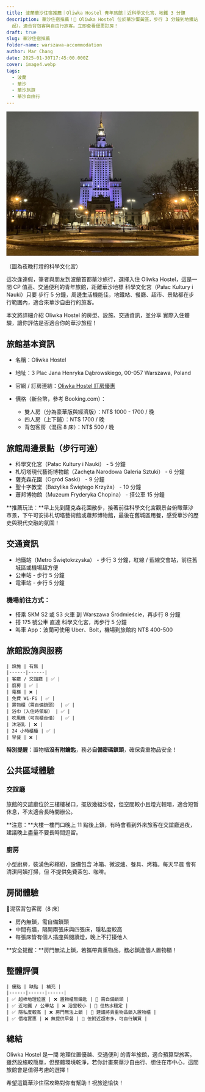 ```yaml
---
title: 波蘭華沙住宿推薦｜Oliwka Hostel 青年旅館｜近科學文化宮、地鐵 3 分鐘
description: 華沙住宿推薦！🏨 Oliwka Hostel 位於華沙蛋黃區，步行 3 分鐘到地鐵站，鄰近科學文化宮，價格親民（NT$500
  起），適合背包客與自由行旅客。立即查看優惠訂房！
draft: true
slug: 華沙住宿推薦
folder-name: warszawa-accommodation
author: Mar Chang
date: 2025-01-30T17:45:00.000Z
cover: image4.webp
tags:
  - 波蘭
  - 華沙
  - 華沙旅遊
  - 華沙自由行
---
```

![](image4.webp)

（圖為夜晚打燈的科學文化宮）

這次逢連假，筆者與朋友到波蘭首都華沙旅行，選擇入住 Oliwka Hostel，這是一間 CP 值高、交通便利的青年旅館，距離華沙地標 科學文化宮（Pałac Kultury i Nauki）只要 步行 5 分鐘，周邊生活機能佳，地鐵站、餐廳、超市、景點都在步行範圍內，適合來華沙自由行的旅客。

本文將詳細介紹 Oliwka Hostel 的房型、設施、交通資訊，並分享 實際入住體驗，讓你評估是否適合你的華沙旅程！

## 旅館基本資訊

* 名稱：Oliwka Hostel
* 地址：3 Plac Jana Henryka Dąbrowskiego, 00-057 Warszawa, Poland
* 官網 / 訂房連結：[Oliwka Hostel 訂房優惠](https://www.booking.com/hotel/pl/oliwka-hostel-warszawa.zh-tw.html?aid=898224&app_hotel_id=8346653&checkin=2025-01-09&checkout=2025-01-10&from_sn=ios&group_adults=2&group_children=0&label=hotel_details-6zs9v5%401736451529&no_rooms=1&req_adults=2&req_children=0&room1=A%2CA%2C)
* 價格（新台幣，參考 Booking.com）：

  * 雙人房（分為豪華版與經濟版）：NT$ 1000 - 1700 / 晚
  * 四人房（上下鋪）：NT$ 1700 / 晚
  * 背包客房（混宿 8 床）：NT$ 500 / 晚

## 旅館周邊景點（步行可達）

* 科學文化宮（Pałac Kultury i Nauki） - 5 分鐘
* 札切塔現代藝術博物館（Zachęta Narodowa Galeria Sztuki） - 6 分鐘
* 薩克森花園（Ogród Saski） - 9 分鐘
* 聖十字教堂（Bazylika Świętego Krzyża） - 10 分鐘
* 蕭邦博物館（Muzeum Fryderyka Chopina） - 搭公車 15 分鐘

**推薦玩法：**早上先到薩克森花園散步，接著前往科學文化宮觀景台俯瞰華沙市景，下午可安排札切塔藝術館或蕭邦博物館，最後在舊城區用餐，感受華沙的歷史與現代交融的氛圍！

## 交通資訊

* 地鐵站（Metro Świętokrzyska） - 步行 3 分鐘，紅線 / 藍線交會站，前往舊城區或機場超方便
* 公車站 - 步行 5 分鐘
* 電車站 - 步行 5 分鐘

### 機場前往方式：

* 搭乘 SKM S2 或 S3 火車 到 Warszawa Śródmieście，再步行 8 分鐘
* 搭 175 號公車 直達 科學文化宮，再步行 5 分鐘
* 叫車 App：波蘭可使用 Uber、Bolt，機場到旅館約 NT$ 400-500

## 旅館設施與服務

```
| 設施 | 有無 |
|------|------|
| 客廳 / 交誼廳 | ✅ |
| 廚房 | ✅ |
| 電梯 | ❌ |
| 免費 Wi-Fi | ✅ |
| 置物櫃（需自備鎖頭） | ✅ |
| 浴巾（入住時領取） | ✅ |
| 吹風機（可向櫃台借） | ✅ |
| 沐浴乳 | ❌ |
| 24 小時櫃檯 | ✅ |
| 早餐 | ❌ |
```

**特別提醒**：置物櫃**沒有附鑰匙**，務必**自備密碼鎖頭**，確保貴重物品安全！

## 公共區域體驗

### 交誼廳

旅館的交誼廳位於三樓樓梯口，擺放幾組沙發，但空間較小且燈光較暗，適合短暫休息，不太適合長時間辦公。

**注意：**大樓一樓門口晚上 11 點後上鎖，有時會看到外來旅客在交誼廳過夜，建議晚上盡量不要長時間逗留。

### 廚房

小型廚房，裝潢色彩繽紛，設備包含 冰箱、微波爐、餐具、烤箱。每天早晨 會有清潔阿姨打掃，但 不提供免費茶包、咖啡。

## 房間體驗

🔹混宿背包客房（8 床）

* 房內無鎖，需自備鎖頭
* 中間有牆，隔開兩張床與四張床，隱私度較高
* 每張床皆有個人插座與閱讀燈，晚上不打擾他人

**安全提醒：**房門無法上鎖，若攜帶貴重物品，務必鎖進個人置物櫃！

## 整體評價

```
| 優點 | 缺點 | 補充 |
|------|------|------|
| ✅ 超棒地理位置 | ❌ 置物櫃無鑰匙 | 🔹 需自備鎖頭 |
| ✅ 近地鐵 / 公車站 | ❌ 浴室較小 | 🔹 但熱水穩定 |
| ✅ 隱私度較高 | ❌ 房門無法上鎖 | 🔹 建議將貴重物品鎖入置物櫃 |
| ✅ 價格實惠 | ❌ 無提供早餐 | 🔹 但附近超市多，可自行購買 |
```

## 總結

Oliwka Hostel 是一間 地理位置優越、交通便利 的青年旅館，適合預算型旅客。雖然設施較簡單，但整體環境乾淨，若你計畫來華沙自由行、想住在市中心，這間旅館會是值得考慮的選擇！

希望這篇華沙住宿攻略對你有幫助！祝旅途愉快！
